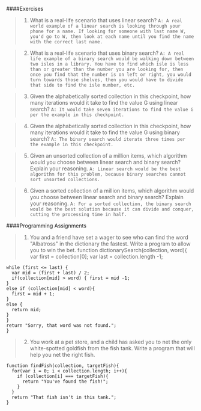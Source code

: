 ####Exercises

>1. What is a real-life scenario that uses linear search?
`A: A real world example of a linear search is looking through your phone for a name. If looking for someone with last name W, you'd go to W, then look at each name until you find the name with the correct last name.`

>2. What is a real-life scenario that uses binary search?
`A: A real life example of a binary search would be walking down between two isles in a library. You have to find which isle is less than or greater than the number you are looking for, then once you find that the number is on left or right, you would turn towards those shelves, then you would have to divide that side to find the isle number, etc.`

>3. Given the alphabetically sorted collection in this checkpoint, how many iterations would it take to find the value G using linear search?
`A: It would take seven iterations to find the value G per the example in this checkpoint.`

>4. Given the alphabetically sorted collection in this checkpoint, how many iterations would it take to find the value G using binary search?
`A: The binary search would iterate three times per the example in this checkpoint.`

>5. Given an unsorted collection of a million items, which algorithm would you choose between linear search and binary search? Explain your reasoning.
`A: Linear search would be the best algorithm for this problem, because binary searches cannot sort unsorted collections.`

>6. Given a sorted collection of a million items, which algorithm would you choose between linear search and binary search? Explain your reasoning.
`A: For a sorted collection, the binary search would be the best solution because it can divide and conquer, cutting the processing time in half.`

####Programming Assignments

>1. You and a friend have set a wager to see who can find the word "Albatross" in the dictionary the fastest. Write a program to allow you to win the bet.
function dictionarySearch(collection, word){
  var first = collection[0];
  var last = collection.length -1;
  ```
  while (first <= last) {
    var mid = (first + last) / 2;
    if(collection[mid] > word) { first = mid -1;
  }
  else if (collection[mid] < word){
    first = mid + 1;
  }
  else {
    return mid;
  }
  }
  return "Sorry, that word was not found.";
}
```
>2. You work at a pet store, and a child has asked you to net the only white-spotted goldfish from the fish tank. Write a program that will help you net the right fish.
```
function findFish(collection, targetFish){
  for(var i = 0; i < collection.length; i++){
    if (collection[i] === targetFish){
      return "You've found the fish!";
    }
  }
  return "That fish isn't in this tank.";
}
```

